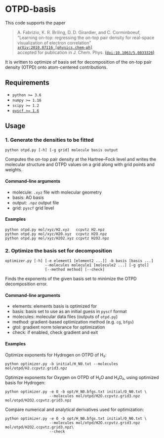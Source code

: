 # OTPD-basis

This code supports the paper
> A. Fabrizio, K. R. Briling, D. D. Girardier, and C. Corminboeuf,<br>
> “Learning on-top: regressing the on-top pair density for real-space visualization of electron correlation”<br>
> [`arXiv:2010.07116 [physics.chem-ph]`](https://arxiv.org/abs/2010.07116)<br>
> accepted for publication in J. Chem. Phys. [(`doi:10.1063/5.0033326`)](https://doi.org/10.1063/5.0033326)

It is written to optimize of basis set
for decomposition of the on-top pair density (OTPD)
onto atom-centered contributions.

## Requirements
* `python >= 3.6`
* `numpy >= 1.16`
* `scipy >= 1.2`
* [`pyscf >= 1.6`](https://github.com/pyscf/pyscf)

## Usage

### 1. Generate the densities to be fitted
```
python otpd.py [-h] [-g grid] molecule basis output
```
Computes the on-top pair density at the Hartree–Fock level
and writes the molecular structure and OTPD values on a grid 
along with grid points and weights.

#### Command-line arguments
* molecule: `.xyz` file with molecular geometry
* basis: AO basis
* output: `.npz` output file
* grid: `pyscf` grid level

#### Examples
```
python otpd.py mol/xyz/H2.xyz   ccpvtz H2.npz
python otpd.py mol/xyz/H2O.xyz  ccpvtz H2O.npz
python otpd.py mol/xyz/H2O2.xyz ccpvtz H2O2.npz
```

### 2. Optimize the basis set for decomposition
```
optimizer.py [-h] [-e element1 [element2 ...]] -b basis [basis ...]
                  --molecules molecule1 [molecule2 ...] [-g gtol]
                  [--method method] [--check]
```
Finds the exponents of the given basis set 
to minimize the OTPD decomposition error.

#### Command-line arguments
* elements: elements basis is optimized for
* basis: basis set to use as an initial guess in `pyscf` format
* molecules: molecular data files (outputs of `otpd.py`)
* method: gradient-based optimization method (e.g. `cg`, `bfgs`)
* gtol: gradient norm tolerance for optimization
* check: if enabled, check gradient and exit

#### Examples
Optimize exponents for Hydrogen on OTPD of H₂:
```
python optimizer.py -b initial/H_N0.txt --molecules mol/otpd/H2.ccpvtz.grid3.npz
```
Optimize exponents for Oxygen on OTPD of H₂O and H₂O₂, using optimized basis for Hydrogen:
```
python optimizer.py -e O -b opt/H_N0.bfgs.txt initial/O_N0.txt \
                    --molecules mol/otpd/H2O.ccpvtz.grid3.npz mol/otpd/H2O2.ccpvtz.grid3.npz
```
Compare numerical and analytical derivatives used for optimization:
```
python optimizer.py -e O -b opt/H_N0.bfgs.txt initial/O_N0.txt \
                    --molecules mol/otpd/H2O.ccpvtz.grid3.npz mol/otpd/H2O2.ccpvtz.grid3.npz\
                    --check
```

